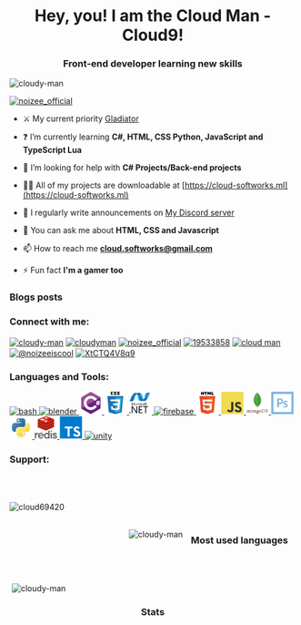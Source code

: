 <h1 align="center">Hey, you! I am the Cloud Man - Cloud9!</h1>
<h3 align="center">Front-end developer learning new skills</h3>

<p align="left"> <img src="https://komarev.com/ghpvc/?username=cloudy-man&label=Profile%20views&color=0e75b6&style=flat" alt="cloudy-man" /> </p>

<p align="left"> <a href="https://twitter.com/noizee_official" target="blank"><img src="https://img.shields.io/twitter/follow/noizee_official?logo=twitter&style=for-the-badge" alt="noizee_official" /></a> </p>

- ⚔ My current priority [Gladiator](https://cloud-softworks.ml/One/Gladiator.html)

- ❓ I’m currently learning **C#, HTML, CSS Python, JavaScript and TypeScript Lua**

- 💖 I’m looking for help with **C# Projects/Back-end projects**

- 👨‍💻 All of my projects are downloadable at [https://cloud-softworks.ml](https://cloud-softworks.ml)

- 📝 I regularly write announcements on [My Discord server](https://discord.gg/XtCTQ4V8q9)

- 💬 You can ask me about **HTML, CSS and Javascript**

- 📫 How to reach me **cloud.softworks@gmail.com**

- ⚡ Fun fact **I'm a gamer too**

### Blogs posts
<!-- BLOG-POST-LIST:START -->
<!-- BLOG-POST-LIST:END -->

<h3 align="left">Connect with me:</h3>
<p align="left">
<a href="https://codepen.io/cloudy-man" target="blank"><img align="center" src="https://raw.githubusercontent.com/rahuldkjain/github-profile-readme-generator/master/src/images/icons/Social/codepen.svg" alt="cloudy-man" height="30" width="40" /></a>
<a href="https://dev.to/cloudyman" target="blank"><img align="center" src="https://raw.githubusercontent.com/rahuldkjain/github-profile-readme-generator/master/src/images/icons/Social/devto.svg" alt="cloudyman" height="30" width="40" /></a>
<a href="https://twitter.com/noizee_official" target="blank"><img align="center" src="https://raw.githubusercontent.com/rahuldkjain/github-profile-readme-generator/master/src/images/icons/Social/twitter.svg" alt="noizee_official" height="30" width="40" /></a>
<a href="https://stackoverflow.com/users/19533858" target="blank"><img align="center" src="https://raw.githubusercontent.com/rahuldkjain/github-profile-readme-generator/master/src/images/icons/Social/stack-overflow.svg" alt="19533858" height="30" width="40" /></a>
<a href="https://codesandbox.com/cloud man" target="blank"><img align="center" src="https://raw.githubusercontent.com/rahuldkjain/github-profile-readme-generator/master/src/images/icons/Social/codesandbox.svg" alt="cloud man" height="30" width="40" /></a>
<a href="https://medium.com/@noizeeiscool" target="blank"><img align="center" src="https://raw.githubusercontent.com/rahuldkjain/github-profile-readme-generator/master/src/images/icons/Social/medium.svg" alt="@noizeeiscool" height="30" width="40" /></a>
<a href="https://discord.gg/XtCTQ4V8q9" target="blank"><img align="center" src="https://raw.githubusercontent.com/rahuldkjain/github-profile-readme-generator/master/src/images/icons/Social/discord.svg" alt="XtCTQ4V8q9" height="30" width="40" /></a>
</p>

<h3 align="left">Languages and Tools:</h3>
<p align="left"> <a href="https://www.gnu.org/software/bash/" target="_blank" rel="noreferrer"> <img src="https://www.vectorlogo.zone/logos/gnu_bash/gnu_bash-icon.svg" alt="bash" width="40" height="40"/> </a> <a href="https://www.blender.org/" target="_blank" rel="noreferrer"> <img src="https://download.blender.org/branding/community/blender_community_badge_white.svg" alt="blender" width="40" height="40"/> </a> <a href="https://www.w3schools.com/cs/" target="_blank" rel="noreferrer"> <img src="https://raw.githubusercontent.com/devicons/devicon/master/icons/csharp/csharp-original.svg" alt="csharp" width="40" height="40"/> </a> <a href="https://www.w3schools.com/css/" target="_blank" rel="noreferrer"> <img src="https://raw.githubusercontent.com/devicons/devicon/master/icons/css3/css3-original-wordmark.svg" alt="css3" width="40" height="40"/> </a> <a href="https://dotnet.microsoft.com/" target="_blank" rel="noreferrer"> <img src="https://raw.githubusercontent.com/devicons/devicon/master/icons/dot-net/dot-net-original-wordmark.svg" alt="dotnet" width="40" height="40"/> </a> <a href="https://firebase.google.com/" target="_blank" rel="noreferrer"> <img src="https://www.vectorlogo.zone/logos/firebase/firebase-icon.svg" alt="firebase" width="40" height="40"/> </a> <a href="https://www.w3.org/html/" target="_blank" rel="noreferrer"> <img src="https://raw.githubusercontent.com/devicons/devicon/master/icons/html5/html5-original-wordmark.svg" alt="html5" width="40" height="40"/> </a> <a href="https://developer.mozilla.org/en-US/docs/Web/JavaScript" target="_blank" rel="noreferrer"> <img src="https://raw.githubusercontent.com/devicons/devicon/master/icons/javascript/javascript-original.svg" alt="javascript" width="40" height="40"/> </a> <a href="https://www.mongodb.com/" target="_blank" rel="noreferrer"> <img src="https://raw.githubusercontent.com/devicons/devicon/master/icons/mongodb/mongodb-original-wordmark.svg" alt="mongodb" width="40" height="40"/> </a> <a href="https://www.photoshop.com/en" target="_blank" rel="noreferrer"> <img src="https://raw.githubusercontent.com/devicons/devicon/master/icons/photoshop/photoshop-line.svg" alt="photoshop" width="40" height="40"/> </a> <a href="https://www.python.org" target="_blank" rel="noreferrer"> <img src="https://raw.githubusercontent.com/devicons/devicon/master/icons/python/python-original.svg" alt="python" width="40" height="40"/> </a> <a href="https://redis.io" target="_blank" rel="noreferrer"> <img src="https://raw.githubusercontent.com/devicons/devicon/master/icons/redis/redis-original-wordmark.svg" alt="redis" width="40" height="40"/> </a> <a href="https://www.typescriptlang.org/" target="_blank" rel="noreferrer"> <img src="https://raw.githubusercontent.com/devicons/devicon/master/icons/typescript/typescript-original.svg" alt="typescript" width="40" height="40"/> </a> <a href="https://unity.com/" target="_blank" rel="noreferrer"> <img src="https://www.vectorlogo.zone/logos/unity3d/unity3d-icon.svg" alt="unity" width="40" height="40"/> </a> </p>

<h3 align="left">Support:</h3> <br /> <br />
<p><a href="https://ko-fi.com/cloud69420"> <img align="left" src="https://cdn.ko-fi.com/cdn/kofi3.png?v=3" height="50" width="210" alt="cloud69420" /></a></p><br><br>
<p><img align="left" src="https://github-readme-stats.vercel.app/api/top-langs?username=cloudy-man&show_icons=true&locale=en&layout=compact" alt="cloudy-man" /></p>
<h3 align="center">Most used languages</h3> <br /> <br />
<p>&nbsp;<img align="center" src="https://github-readme-stats.vercel.app/api?username=cloudy-man&show_icons=true&locale=en" alt="cloudy-man" /></p>
<h3 align="center">Stats</h3> <br /> <br />

